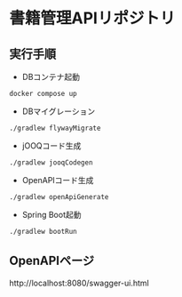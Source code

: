 # 書籍管理APIリポジトリ

## 実行手順

* DBコンテナ起動
```
docker compose up
```

* DBマイグレーション
```
./gradlew flywayMigrate
```

* jOOQコード生成
```
./gradlew jooqCodegen
```

* OpenAPIコード生成
```
./gradlew openApiGenerate
```

* Spring Boot起動
```
./gradlew bootRun
```

## OpenAPIページ
http://localhost:8080/swagger-ui.html
